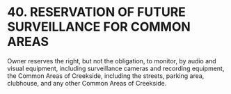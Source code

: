 # 40. RESERVATION OF FUTURE SURVEILLANCE FOR COMMON AREAS
Owner reserves the right, but not the obligation, to monitor, by audio and visual
equipment, including surveillance cameras and recording equipment, the Common
Areas of Creekside, including the streets, parking area, clubhouse, and any other
Common Areas of Creekside.

